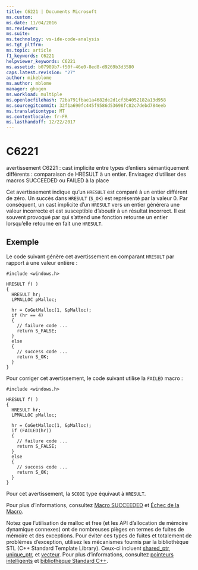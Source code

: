 ```yaml
---
title: C6221 | Documents Microsoft
ms.custom: 
ms.date: 11/04/2016
ms.reviewer: 
ms.suite: 
ms.technology: vs-ide-code-analysis
ms.tgt_pltfrm: 
ms.topic: article
f1_keywords: C6221
helpviewer_keywords: C6221
ms.assetid: b07989b7-f50f-46e0-8ed8-d9269b3d3580
caps.latest.revision: "27"
author: mikeblome
ms.author: mblome
manager: ghogen
ms.workload: multiple
ms.openlocfilehash: 72ba791fbae1a4682de2d1cf3b4052182a13d958
ms.sourcegitcommit: 32f1a690fc445f9586d53698fc82c7debd784eeb
ms.translationtype: MT
ms.contentlocale: fr-FR
ms.lasthandoff: 12/22/2017
---
```

# <a name="c6221"></a>C6221
avertissement C6221 : cast implicite entre types d’entiers sémantiquement différents : comparaison de HRESULT à un entier. Envisagez d’utiliser des macros SUCCEEDED ou FAILED à la place  
  
 Cet avertissement indique qu’un `HRESULT` est comparé à un entier différent de zéro. Un succès dans `HRESULT` (`S_OK`) est représenté par la valeur 0. Par conséquent, un cast implicite d’un `HRESULT` vers un entier générera une valeur incorrecte et est susceptible d’aboutir à un résultat incorrect. Il est souvent provoqué par qui s’attend une fonction retourne un entier lorsqu’elle retourne en fait une `HRESULT`.  
  
## <a name="example"></a>Exemple  
 Le code suivant génère cet avertissement en comparant `HRESULT` par rapport à une valeur entière :  
  
```  
#include <windows.h>  
  
HRESULT f( )  
{  
  HRESULT hr;  
  LPMALLOC pMalloc;  
  
  hr = CoGetMalloc(1, &pMalloc);  
  if (hr == 4)  
  {  
    // failure code ...  
    return S_FALSE;  
  }  
  else  
  {  
    // success code ...  
    return S_OK;  
  }  
}  
```  
  
 Pour corriger cet avertissement, le code suivant utilise la `FAILED` macro :  
  
```  
#include <windows.h>  
  
HRESULT f( )  
{  
  HRESULT hr;  
  LPMALLOC pMalloc;  
  
  hr = CoGetMalloc(1, &pMalloc);  
  if (FAILED(hr))  
  {  
    // failure code ...  
    return S_FALSE;  
  }  
  else  
  {  
    // success code ...  
    return S_OK;  
  }  
}  
```  
  
 Pour cet avertissement, la `SCODE` type équivaut à `HRESULT`.  
  
 Pour plus d’informations, consultez [Macro SUCCEEDED](http://go.microsoft.com/fwlink/?LinkId=92738) et [Échec de la Macro](http://go.microsoft.com/fwlink/?LinkId=180875).  
  
 Notez que l’utilisation de malloc et free (et les API d’allocation de mémoire dynamique connexes) ont de nombreuses pièges en termes de fuites de mémoire et des exceptions. Pour éviter ces types de fuites et totalement de problèmes d’exception, utilisez les mécanismes fournis par la bibliothèque STL (C++ Standard Template Library). Ceux-ci incluent [shared_ptr](/cpp/standard-library/shared-ptr-class), [unique_ptr](/cpp/standard-library/unique-ptr-class), et [vecteur](/cpp/standard-library/vector). Pour plus d’informations, consultez [pointeurs intelligents](/cpp/cpp/smart-pointers-modern-cpp) et [bibliothèque Standard C++](/cpp/standard-library/cpp-standard-library-reference).
